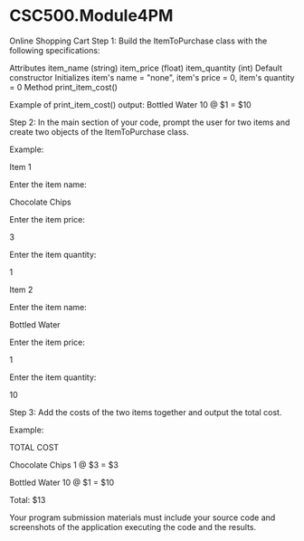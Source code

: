 # CSC500.Module4PM

Online Shopping Cart
Step 1: Build the ItemToPurchase class with the following specifications:

Attributes
  item_name (string)
  item_price (float)
  item_quantity (int)
  Default constructor
  Initializes item's name = "none", item's price = 0, item's quantity = 0
  Method
  print_item_cost()

Example of print_item_cost() output:
Bottled Water 10 @ $1 = $10


Step 2: In the main section of your code, prompt the user for two items and create two objects of the ItemToPurchase class.

Example:

Item 1

Enter the item name:

Chocolate Chips

Enter the item price:

3

Enter the item quantity:

1

Item 2

Enter the item name:

Bottled Water

Enter the item price:

1

Enter the item quantity:

10


Step 3: Add the costs of the two items together and output the total cost.

Example:

TOTAL COST

Chocolate Chips 1 @ $3 = $3

Bottled Water 10 @ $1 = $10

Total: $13

Your program submission materials must include your source code and screenshots of the application executing the code and the results.
